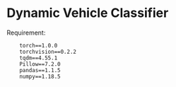# Dynamic Vehicle Classifier

Requirement:
```
    torch==1.0.0
    torchvision==0.2.2
    tqdm==4.55.1
    Pillow==7.2.0
    pandas==1.1.5
    numpy==1.18.5
```